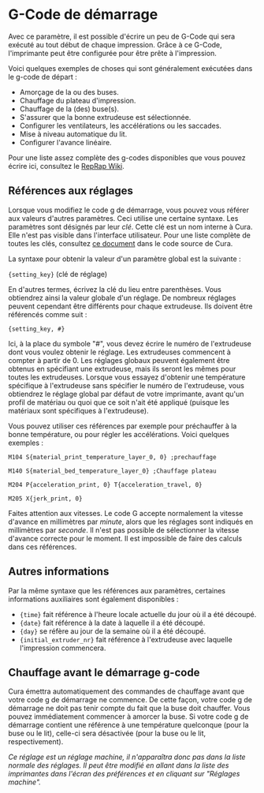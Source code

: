 G-Code de démarrage
====
Avec ce paramètre, il est possible d'écrire un peu de G-Code qui sera exécuté au tout début de chaque impression. Grâce à ce G-Code, l'imprimante peut être configurée pour être prête à l'impression.

Voici quelques exemples de choses qui sont généralement exécutées dans le g-code de départ :
* Amorçage de la ou des buses.
* Chauffage du plateau d'impression.
* Chauffage de la (des) buse(s).
* S'assurer que la bonne extrudeuse est sélectionnée.
* Configurer les ventilateurs, les accélérations ou les saccades.
* Mise à niveau automatique du lit.
* Configurer l'avance linéaire.

Pour une liste assez complète des g-codes disponibles que vous pouvez écrire ici, consultez le [RepRap Wiki](https://reprap.org/wiki/G-code).

Références aux réglages
----
Lorsque vous modifiez le code g de démarrage, vous pouvez vous référer aux valeurs d'autres paramètres. Ceci utilise une certaine syntaxe. Les paramètres sont désignés par leur *clé*. Cette clé est un nom interne à Cura. Elle n'est pas visible dans l'interface utilisateur. Pour une liste complète de toutes les clés, consultez [ce document](https://github.com/Ultimaker/Cura/blob/master/resources/definitions/fdmprinter.def.json) dans le code source de Cura.

La syntaxe pour obtenir la valeur d'un paramètre global est la suivante :

`{setting_key}` (clé de réglage)

En d'autres termes, écrivez la clé du lieu entre parenthèses. Vous obtiendrez ainsi la valeur globale d'un réglage. De nombreux réglages peuvent cependant être différents pour chaque extrudeuse. Ils doivent être référencés comme suit :

`{setting_key, #}`

Ici, à la place du symbole "#", vous devez écrire le numéro de l'extrudeuse dont vous voulez obtenir le réglage. Les extrudeuses commencent à compter à partir de 0. Les réglages globaux peuvent également être obtenus en spécifiant une extrudeuse, mais ils seront les mêmes pour toutes les extrudeuses. Lorsque vous essayez d'obtenir une température spécifique à l'extrudeuse sans spécifier le numéro de l'extrudeuse, vous obtiendrez le réglage global par défaut de votre imprimante, avant qu'un profil de matériau ou quoi que ce soit n'ait été appliqué (puisque les matériaux sont spécifiques à l'extrudeuse).

Vous pouvez utiliser ces références par exemple pour préchauffer à la bonne température, ou pour régler les accélérations. Voici quelques exemples :

`M104 S{material_print_temperature_layer_0, 0} ;prechauffage`

`M140 S{material_bed_temperature_layer_0} ;Chauffage plateau`

`M204 P{acceleration_print, 0} T{acceleration_travel, 0}`

`M205 X{jerk_print, 0}`

Faites attention aux vitesses. Le code G accepte normalement la vitesse d'avance en millimètres par *minute*, alors que les réglages sont indiqués en millimètres par *seconde*. Il n'est pas possible de sélectionner la vitesse d'avance correcte pour le moment. Il est impossible de faire des calculs dans ces références.

Autres informations
----
Par la même syntaxe que les références aux paramètres, certaines informations auxiliaires sont également disponibles :

* `{time}` fait référence à l'heure locale actuelle du jour où il a été découpé.
* `{date}` fait référence à la date à laquelle il a été découpé.
* `{day}` se réfère au jour de la semaine où il a été découpé.
* `{initial_extruder_nr}` fait référence à l'extrudeuse avec laquelle l'impression commencera.

Chauffage avant le démarrage g-code
----
Cura émettra automatiquement des commandes de chauffage avant que votre code g de démarrage ne commence. De cette façon, votre code g de démarrage ne doit pas tenir compte du fait que la buse doit chauffer. Vous pouvez immédiatement commencer à amorcer la buse. Si votre code g de démarrage contient une référence à une température quelconque (pour la buse ou le lit), celle-ci sera désactivée (pour la buse ou le lit, respectivement).

*Ce réglage est un réglage machine, il n'apparaîtra donc pas dans la liste normale des réglages. Il peut être modifié en allant dans la liste des imprimantes dans l'écran des préférences et en cliquant sur "Réglages machine".*

